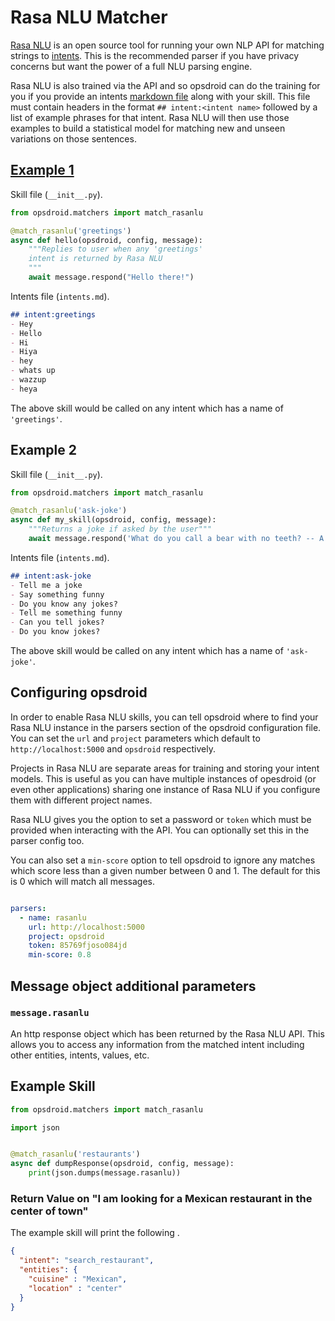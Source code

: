 # Rasa NLU Matcher

[Rasa NLU](https://github.com/RasaHQ/rasa_nlu) is an open source tool for running your own NLP API for matching strings to [intents](https://rasahq.github.io/rasa_nlu/). This is the recommended parser if you have privacy concerns but want the power of a full NLU parsing engine.

Rasa NLU is also trained via the API and so opsdroid can do the training for you if you provide an intents [markdown file](https://rasahq.github.io/rasa_nlu/dataformat.html#markdown-format) along with your skill. This file must contain headers in the format `## intent:<intent name>` followed by a list of example phrases for that intent. Rasa NLU will then use those examples to build a statistical model for matching new and unseen variations on those sentences.

## [Example 1](#example1)

Skill file (`__init__.py`).
```python
from opsdroid.matchers import match_rasanlu

@match_rasanlu('greetings')
async def hello(opsdroid, config, message):
    """Replies to user when any 'greetings' 
    intent is returned by Rasa NLU
    """
    await message.respond("Hello there!")
```

Intents file (`intents.md`).
```markdown
## intent:greetings
- Hey
- Hello
- Hi
- Hiya
- hey
- whats up
- wazzup
- heya
```

The above skill would be called on any intent which has a name of `'greetings'`. 

## Example 2

Skill file (`__init__.py`).
```python
from opsdroid.matchers import match_rasanlu

@match_rasanlu('ask-joke')
async def my_skill(opsdroid, config, message):
    """Returns a joke if asked by the user"""
    await message.respond('What do you call a bear with no teeth? -- A gummy bear!')
```

Intents file (`intents.md`).
```markdown
## intent:ask-joke
- Tell me a joke
- Say something funny
- Do you know any jokes?
- Tell me something funny
- Can you tell jokes?
- Do you know jokes?
```

The above skill would be called on any intent which has a name of `'ask-joke'`.

## Configuring opsdroid

In order to enable Rasa NLU skills, you can tell opsdroid where to find your Rasa NLU instance in the parsers section of the opsdroid configuration file. You can set the `url` and `project` parameters which default to `http://localhost:5000` and `opsdroid` respectively.

Projects in Rasa NLU are separate areas for training and storing your intent models. This is useful as you can have multiple instances of opesdroid (or even other applications) sharing one instance of Rasa NLU if you configure them with different project names.

Rasa NLU gives you the option to set a password or `token` which must be provided when interacting with the API. You can optionally set this in the parser config too.

You can also set a `min-score` option to tell opsdroid to ignore any matches which score less than a given number between 0 and 1. The default for this is 0 which will match all messages.

```yaml

parsers:
  - name: rasanlu
    url: http://localhost:5000
    project: opsdroid
    token: 85769fjoso084jd
    min-score: 0.8
```

## Message object additional parameters

### `message.rasanlu`

An http response object which has been returned by the Rasa NLU API. This allows you to access any information from the matched intent including other entities, intents, values, etc.


## Example Skill

```python
from opsdroid.matchers import match_rasanlu

import json


@match_rasanlu('restaurants')
async def dumpResponse(opsdroid, config, message):
    print(json.dumps(message.rasanlu))
```

### Return Value on "I am looking for a Mexican restaurant in the center of town"

The example skill will print the following .

```json
{
  "intent": "search_restaurant",
  "entities": {
    "cuisine" : "Mexican",
    "location" : "center"
  }
}
```



